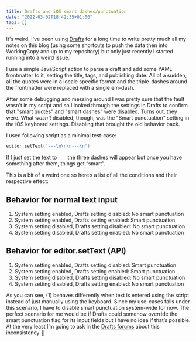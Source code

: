 ```yaml
---
title: Drafts and iOS smart dashes/punctuation
date: "2022-03-02T18:42:35+01:00"
tags: []
---
```


It's weird, I've been using [Drafts](https://getdrafts.com) for a long time to write pretty much all my notes on this blog (using some shortcuts to push the data then into WorkingCopy and up to my repository) but only just recently I started running into a weird issue.

I use a simple JavaScript action to parse a draft and add some YAML frontmatter to it, setting the title, tags, and publishing date. All of a sudden, all the quotes were in a locale specific format and the triple-dashes around the frontmatter were replaced with a single em-dash.

After some debugging and messing around I was pretty sure that the fault wasn't in my script and so I looked through the settings in Drafts to confirm that "smart quotes" and "smart dashes" were disabled. Turns out, they were. What *wasn't* disabled, though, was the "Smart punctuation" setting in the iOS keyboard settings. Disabling that brought the old behavior back.

I used following script as a minimal test-case:

```go
editor.setText('---\n\n\n---\n')
```

If I just set the text to `---` the three dashes will appear but once you have something after them, things get “smart”.

This is a bit of a weird one so here’s a list of all the conditions and their respective effect:

## Behavior for normal text input

1. System setting enabled, Drafts setting disabled: No smart punctuation 
2. System setting enabled, Drafts setting enabled: Smart punctuation
3. System setting disabled, Drafts setting disabled: No smart punctuation
4. System setting disabled, Drafts setting enabled:  No smart punctuation

## Behavior for editor.setText (API)

1. System setting enabled, Drafts setting disabled: Smart punctuation
2. System setting enabled, Drafts setting enabled: Smart punctuation
3. System setting disabled, Drafts setting disabled: No smart punctuation
4. System setting disabled, Drafts setting enabled:  No smart punctuation

As you can see, (1) behaves differently when text is entered using the script instead of just manually using the keyboard. Since my use-cases falls under this scenario, I have to disable smart punctuation system-wide for now. The perfect scenario for me would be if Drafts could somehow override the smart punctuation flag for its input fields but I have no idea if that’s possible. At the very least I’m going to ask in the [Drafts forums](https://forums.getdrafts.com) about this inconsistency 🙂